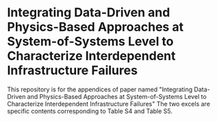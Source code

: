 # Integrating Data-Driven and Physics-Based Approaches at System-of-Systems Level to Characterize Interdependent Infrastructure Failures
This repository is for the appendices of paper named "Integrating Data-Driven and Physics-Based Approaches at System-of-Systems Level to Characterize Interdependent Infrastructure Failures"
The two excels are specific contents corresponding to Table S4 and Table S5.

